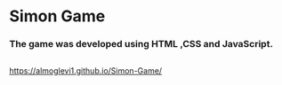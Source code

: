 # Simon Game
### The game was developed using HTML ,CSS and JavaScript.
##
https://almoglevi1.github.io/Simon-Game/
